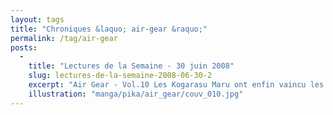 ```yaml
---
layout: tags
title: "Chroniques &laquo; air-gear &raquo;"
permalink: /tag/air-gear
posts:
  -
    title: "Lectures de la Semaine - 30 juin 2008"
    slug: lectures-de-la-semaine-2008-06-30-2
    excerpt: "Air Gear - Vol.10 Les Kogarasu Maru ont enfin vaincu les Behemoths après une série de combats acharnés. Ils rentrent sur leurs territoires en héros et commencent à réfléchir à installer une base permanente pour assurer la protection de leur zone. Une rencontre très inattendue avec le propriétaire de la boutique mythique du Grand Slum (voir le"
    illustration: "manga/pika/air_gear/couv_010.jpg"
---
```


